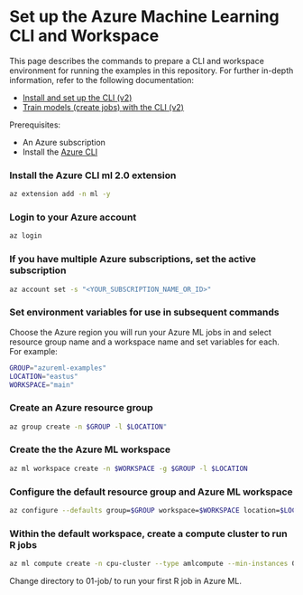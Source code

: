 # Set up the Azure Machine Learning CLI and Workspace

This page describes the commands to prepare a CLI and workspace environment for running the examples in this repository. For further in-depth information, refer to the following documentation:

*  [Install and set up the CLI (v2)](https://docs.microsoft.com/en-us/azure/machine-learning/how-to-configure-cli)
* [Train models (create jobs) with the CLI (v2)](https://docs.microsoft.com/en-us/azure/machine-learning/how-to-train-cli)

Prerequisites:
* An Azure subscription
* Install the [Azure CLI](https://docs.microsoft.com/en-us/cli/azure/install-azure-cli)


### Install the Azure CLI ml 2.0 extension

```bash
az extension add -n ml -y
```

### Login to your Azure account

```bash
az login
```

### If you have multiple Azure subscriptions, set the active subscription

```bash
az account set -s "<YOUR_SUBSCRIPTION_NAME_OR_ID>"
```

### Set environment variables for use in subsequent commands

Choose the Azure region you will run your Azure ML jobs in and select resource group name and a workspace name and set variables for each. For example:

```bash
GROUP="azureml-examples"
LOCATION="eastus"
WORKSPACE="main"
```

### Create an Azure resource group

```bash
az group create -n $GROUP -l $LOCATION"
```
### Create the the Azure ML workspace

```bash
az ml workspace create -n $WORKSPACE -g $GROUP -l $LOCATION
```
### Configure the default resource group and Azure ML workspace

```bash
az configure --defaults group=$GROUP workspace=$WORKSPACE location=$LOCATION
``` 

### Within the default workspace, create a compute cluster to run R jobs

```bash
az ml compute create -n cpu-cluster --type amlcompute --min-instances 0 --max-instances 2
```

Change directory  to 01-job/ to run your first R job in Azure ML.